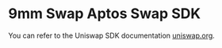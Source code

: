 # 9mm Swap Aptos Swap SDK

You can refer to the Uniswap SDK documentation [uniswap.org](https://docs.uniswap.org/sdk/2.0.0/).
